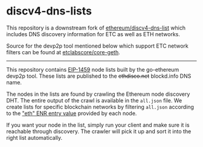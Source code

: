 # discv4-dns-lists

This repository is a downstream fork of [ethereum/discv4-dns-list](shttps://github.com/ethereum/discv4-dns-lists)
which includes DNS discovery information for ETC as well as ETH networks.

Source for the devp2p tool mentioned below which support ETC network filters
can be found at [etclabscore/core-geth](https://github.com/etclabscore/core-geth).

---

This repository contains [EIP-1459][EIP-1459] node lists built by the go-ethereum devp2p
tool. These lists are published to the ~~ethdisco.net~~ blockd.info DNS name.

The nodes in the lists are found by crawling the Ethereum node discovery DHT. The entire
output of the crawl is available in the `all.json` file. We create lists for specific
blockchain networks by filtering `all.json` according to the ["eth" ENR entry value][eth-entry]
provided by each node.

If you want your node in the list, simply run your client and make sure it is reachable
through discovery. The crawler will pick it up and sort it into the right list
automatically.

[EIP-1459]: https://eips.ethereum.org/EIPS/eip-1459
[eth-entry]: https://github.com/ethereum/devp2p/blob/master/enr-entries/eth.md
